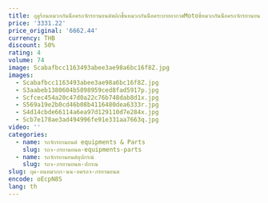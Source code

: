 ```yaml
---
title: ฤดูร้อนหมวกกันน็อครถจักรยานยนต์พลิกขึ้นหมวกกันน็อคระบายอากาศMotoขี่หมวกกันน็อครถจักรยานยนต์หมวกกันน็อคโฟร์ซีซั่นเต็มใบหน้าหมวก
price: '3331.22'
price_original: '6662.44'
currency: THB
discount: 50%
rating: 4
volume: 74
image: Scabafbcc1163493abee3ae98a6bc16f8Z.jpg
images:
  - Scabafbcc1163493abee3ae98a6bc16f8Z.jpg
  - S3aabeb1380604b5898959ced8fad5917p.jpg
  - Scfcec454a20c47d0a22c76b748dab8d1x.jpg
  - S569a19e2b0cd46b08b4116480dea6333r.jpg
  - S4d14cbde66114a6ea97d129110d7e284x.jpg
  - Scb7e178ae3ad494996fe91e331aa7663q.jpg
video: ''
categories:
  - name: รถจักรยานยนต์ equipments & Parts
    slug: รถจ-กรยานยนต-equipments-parts
  - name: รถจักรยานยนต์อุปกรณ์
    slug: รถจ-กรยานยนต-ปกรณ
slug: ฤด-อนหมวกก-นน-อครถจ-กรยานยนต
encode: oEcpN8S
lang: th
---
```

  
